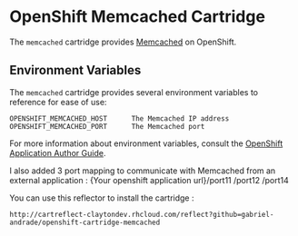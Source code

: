 # OpenShift Memcached Cartridge

The `memcached` cartridge provides [Memcached](http://www.memcached.org/) on OpenShift.

## Environment Variables

The `memcached` cartridge provides several environment variables to reference for ease
of use:

    OPENSHIFT_MEMCACHED_HOST      The Memcached IP address
    OPENSHIFT_MEMCACHED_PORT      The Memcached port

For more information about environment variables, consult the
[OpenShift Application Author Guide](https://github.com/openshift/origin-server/blob/master/node/README.writing_applications.md).

I also added 3 port mapping to communicate with Memcached from an external application :
	{Your openshift application url}/port11
	                                /port12
	                                /port14
	                                
You can use this reflector to install the cartridge :

	http://cartreflect-claytondev.rhcloud.com/reflect?github=gabriel-andrade/openshift-cartridge-memcached

